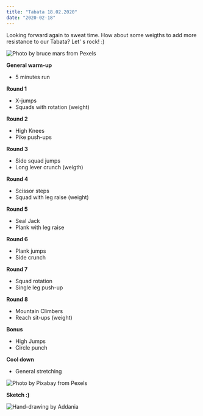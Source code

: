 ```yaml
---
title: "Tabata 18.02.2020"
date: "2020-02-18"
---
```


Looking forward again to sweat time. How about some weigths to add more resistance to our Tabata? Let' s rock! :)

![](https://i.imgur.com/fv0i0lS.jpg "Photo by bruce mars from Pexels")

**General warm-up**
- 5 minutes run

**Round 1**
- X-jumps
- Squads with rotation (weight)

**Round 2**
- High Knees
- Pike push-ups

**Round 3**
- Side squad jumps
- Long lever crunch (weigth)

**Round 4**
- Scissor steps
- Squad with leg raise (weight)

**Round 5**
- Seal Jack
- Plank with leg raise

**Round 6**
- Plank jumps
- Side crunch

**Round 7**
- Squad rotation
- Single leg push-up

**Round 8**
- Mountain Climbers
- Reach sit-ups (weight)

**Bonus**
- High Jumps
- Circle punch

**Cool down**
- General stretching


![](https://i.imgur.com/ImF7K9t.jpg "Photo by Pixabay from Pexels")

**Sketch :)**

![](https://i.imgur.com/6DIql1A.jpg "Hand-drawing by Addania")

